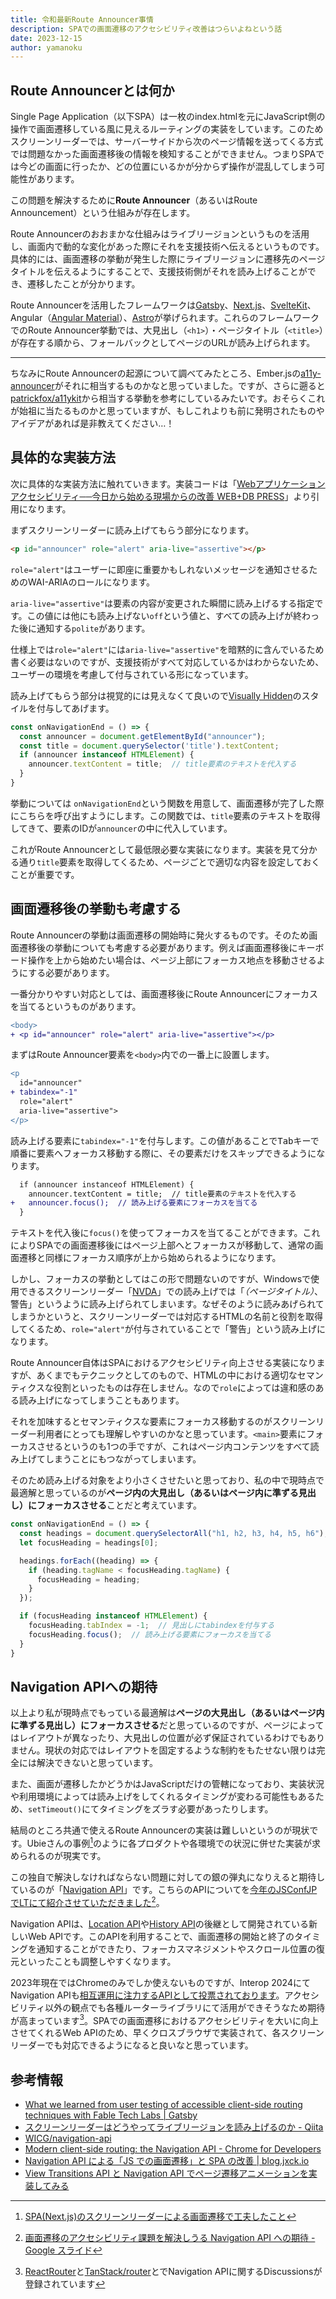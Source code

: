 ```yaml
---
title: 令和最新Route Announcer事情
description: SPAでの画面遷移のアクセシビリティ改善はつらいよねという話
date: 2023-12-15
author: yamanoku
---
```


## Route Announcerとは何か

Single Page Application（以下SPA）は一枚のindex.htmlを元にJavaScript側の操作で画面遷移している風に見えるルーティングの実装をしています。このためスクリーンリーダーでは、サーバーサイドから次のページ情報を送ってくる方式では問題なかった画面遷移後の情報を検知することができません。つまりSPAでは今どの画面に行ったか、どの位置にいるかが分からず操作が混乱してしまう可能性があります。

この問題を解決するために**Route Announcer**（あるいはRoute Announcement）という仕組みが存在します。

Route Announcerのおおまかな仕組みはライブリージョンというものを活用し、画面内で動的な変化があった際にそれを支援技術へ伝えるというものです。具体的には、画面遷移の挙動が発生した際にライブリージョンに遷移先のページタイトルを伝えるようにすることで、支援技術側がそれを読み上げることができ、遷移したことが分かります。

Route Announcerを活用したフレームワークは[Gatsby](https://www.gatsbyjs.com/)、[Next.js](https://nextjs.org/)、[SvelteKit](https://kit.svelte.dev/)、Angular（[Angular Material](https://material.angular.io/cdk/a11y/overview#liveannouncer)）、[Astro](https://astro.build/)が挙げられます。これらのフレームワークでのRoute Announcer挙動では、大見出し（`<h1>`）・ページタイトル（`<title>`）が存在する順から、フォールバックとしてページのURLが読み上げられます。

---

ちなみにRoute Announcerの起源について調べてみたところ、Ember.jsの[a11y-announcer](https://github.com/ember-a11y/a11y-announcer)がそれに相当するものかなと思っていました。ですが、さらに遡ると[patrickfox/a11ykit](https://github.com/patrickfox/a11ykit)から相当する挙動を参考にしているみたいです。おそらくこれが始祖に当たるものかと思っていますが、もしこれよりも前に発明されたものやアイデアがあれば是非教えてください…！

## 具体的な実装方法

次に具体的な実装方法に触れていきます。実装コードは「[Webアプリケーションアクセシビリティ──今日から始める現場からの改善 WEB+DB PRESS](https://gihyo.jp/book/2023/978-4-297-13366-5)」より引用になります。

まずスクリーンリーダーに読み上げてもらう部分になります。

<!-- prettier-ignore-start -->
```html
<p id="announcer" role="alert" aria-live="assertive"></p>
```
<!-- prettier-ignore-end -->

`role="alert"`はユーザーに即座に重要かもしれないメッセージを通知させるためのWAI-ARIAのロールになります。

`aria-live="assertive"`は要素の内容が変更された瞬間に読み上げるする指定です。この値には他にも読み上げない`off`という値と、すべての読み上げが終わった後に通知する`polite`があります。

仕様上では`role="alert"`には`aria-live="assertive"`を暗黙的に含んでいるため書く必要はないのですが、支援技術がすべて対応しているかはわからないため、ユーザーの環境を考慮して付与されている形になっています。

読み上げてもらう部分は視覚的には見えなくて良いので[Visually Hidden](https://zenn.dev/yamanoku/scraps/a6c328ccc3238c)のスタイルを付与してあげます。

<!-- prettier-ignore-start -->
```ts
const onNavigationEnd = () => {
  const announcer = document.getElementById("announcer");
  const title = document.querySelector('title').textContent;
  if (announcer instanceof HTMLElement) {
    announcer.textContent = title;  // title要素のテキストを代入する
  }
}
```
<!-- prettier-ignore-end -->

挙動については `onNavigationEnd`という関数を用意して、画面遷移が完了した際にこちらを呼び出すようにします。この関数では、`title`要素のテキストを取得してきて、要素のIDが`announcer`の中に代入しています。

これがRoute Announcerとして最低限必要な実装になります。実装を見て分かる通り`title`要素を取得してくるため、ページごとで適切な内容を設定しておくことが重要です。

## 画面遷移後の挙動も考慮する

Route Announcerの挙動は画面遷移の開始時に発火するものです。そのため画面遷移後の挙動についても考慮する必要があります。例えば画面遷移後にキーボード操作を上から始めたい場合は、ページ上部にフォーカス地点を移動させるようにする必要があります。

一番分かりやすい対応としては、画面遷移後にRoute Announcerにフォーカスを当てるというものがあります。

<!-- prettier-ignore-start -->
```diff
<body>
+ <p id="announcer" role="alert" aria-live="assertive"></p>
```
<!-- prettier-ignore-end -->

まずはRoute Announcer要素を`<body>`内での一番上に設置します。

<!-- prettier-ignore-start -->
```diff
<p
  id="announcer"
+ tabindex="-1"
  role="alert"
  aria-live="assertive">
</p>
```
<!-- prettier-ignore-end -->

読み上げる要素に`tabindex="-1"`を付与します。この値があることで<kbd>Tab</kbd>キーで順番に要素へフォーカス移動する際に、その要素だけをスキップできるようになります。

```diff
  if (announcer instanceof HTMLElement) {
    announcer.textContent = title;  // title要素のテキストを代入する
+   announcer.focus();  // 読み上げる要素にフォーカスを当てる
  }
```

テキストを代入後に`focus()`を使ってフォーカスを当てることができます。これによりSPAでの画面遷移後にはページ上部へとフォーカスが移動して、通常の画面遷移と同様にフォーカス順序が上から始められるようになります。

しかし、フォーカスの挙動としてはこの形で問題ないのですが、Windowsで使用できるスクリーンリーダー「[NVDA](https://www.nvda.jp/)」での読み上げでは「_（ページタイトル）_、警告」というように読み上げられてしまいます。なぜそのように読みあげられてしまうかというと、スクリーンリーダーでは対応するHTMLの名前と役割を取得してくるため、`role="alert"`が付与されていることで「警告」という読み上げになります。

Route Announcer自体はSPAにおけるアクセシビリティ向上させる実装になりますが、あくまでもテクニックとしてのもので、HTMLの中における適切なセマンティクスな役割といったものは存在しません。なので`role`によっては違和感のある読み上げになってしまうこともあります。

それを加味するとセマンティクスな要素にフォーカス移動するのがスクリーンリーダー利用者にとっても理解しやすいのかなと思っています。`<main>`要素にフォーカスさせるというのも1つの手ですが、これはページ内コンテンツをすべて読み上げてしまうことにもつながってしまいます。

そのため読み上げる対象をより小さくさせたいと思っており、私の中で現時点で最適解と思っているのが**ページ内の大見出し（あるいはページ内に準ずる見出し）にフォーカスさせる**ことだと考えています。

<!-- prettier-ignore-start -->
```ts
const onNavigationEnd = () => {
  const headings = document.querySelectorAll("h1, h2, h3, h4, h5, h6");
  let focusHeading = headings[0];

  headings.forEach((heading) => {
    if (heading.tagName < focusHeading.tagName) {
      focusHeading = heading;
    }
  });

  if (focusHeading instanceof HTMLElement) {
    focusHeading.tabIndex = -1;  // 見出しにtabindexを付与する
    focusHeading.focus();  // 読み上げる要素にフォーカスを当てる
  }
}
```
<!-- prettier-ignore-end -->

## Navigation APIへの期待

以上より私が現時点でもっている最適解は**ページの大見出し（あるいはページ内に準ずる見出し）にフォーカスさせる**だと思っているのですが、ページによってはレイアウトが異なったり、大見出しの位置が必ず保証されているわけでもありません。現状の対応ではレイアウトを固定するような制約をもたせない限りは完全には解決できないと思っています。

また、画面が遷移したかどうかはJavaScriptだけの管轄になっており、実装状況や利用環境によっては読み上げをしてくれるタイミングが変わる可能性もあるため、`setTimeout()`にてタイミングをズラす必要があったりします。

結局のところ共通で使えるRoute Announcerの実装は難しいというのが現状です。Ubieさんの事例[^1]のように各プロダクトや各環境での状況に併せた実装が求められるのが現実です。

[^1]: [SPA(Next.js)のスクリーンリーダーによる画面遷移で工夫したこと](https://zenn.dev/ubie_dev/articles/499d3ecff708c0)

この独自で解決しなければならない問題に対しての銀の弾丸になりえると期待しているのが「[Navigation API](https://html.spec.whatwg.org/multipage/nav-history-apis.html#navigation-api)」です。こちらのAPIについてを[今年のJSConfJPでLTにて紹介させていただきました](https://jsconf.jp/2023/talk/yamanoku-1/)[^2]。

[^2]: [画面遷移のアクセシビリティ課題を解決しうる Navigation API への期待 - Google スライド](https://docs.google.com/presentation/d/e/2PACX-1vSosGMESLA5IiR4NPz3i2u8XF_wkHsqP80pHA1a4q-Gmk9CIFkUobNc5pMvJj6Tth0PEGmoExmalOQj/pub?slide=id.g29cfbd0e8bc_2_0)

Navigation APIは、[Location API](https://developer.mozilla.org/ja/docs/Web/API/Location)や[History API](https://developer.mozilla.org/ja/docs/Web/API/History)の後継として開発されている新しいWeb APIです。このAPIを利用することで、画面遷移の開始と終了のタイミングを通知することができたり、フォーカスマネジメントやスクロール位置の復元といったことも調整しやすくなります。

2023年現在ではChromeのみでしか使えないものですが、Interop 2024にてNavigation APIも[相互運用に注力するAPIとして投票されております](https://github.com/web-platform-tests/interop/issues/435)。アクセシビリティ以外の観点でも各種ルーターライブラリにて活用ができそうなため期待が高まっています[^3]。SPAでの画面遷移におけるアクセシビリティを大いに向上させてくれるWeb APIのため、早くクロスブラウザで実装されて、各スクリーンリーダーでも対応できるようになると良いなと思っています。

[^3]: [ReactRouter](https://github.com/remix-run/react-router/discussions/11046)と[TanStack/router](https://github.com/TanStack/router/discussions/821)とでNavigation APIに関するDiscussionsが登録されています

## 参考情報

- [What we learned from user testing of accessible client-side routing techniques with Fable Tech Labs | Gatsby](https://www.gatsbyjs.com/blog/2019-07-11-user-testing-accessible-client-routing/)
- [スクリーンリーダーはどうやってライブリージョンを読み上げるのか - Qiita](https://qiita.com/24motz/items/a992a8d3d4b65452b7eb)
- [WICG/navigation-api](https://github.com/wicg/navigation-api)
- [Modern client-side routing: the Navigation API - Chrome for Developers](https://developer.chrome.com/docs/web-platform/navigation-api/)
- [Navigation API による「JS での画面遷移」と SPA の改善 | blog.jxck.io](https://blog.jxck.io/entries/2022-04-22/navigation-api.html)
- [View Transitions API と Navigation API でページ遷移アニメーションを実装してみる](https://zenn.dev/yend724/articles/20230817-1bpoplim35e6eeqi)
